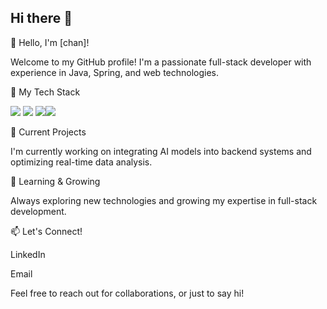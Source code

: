 ## Hi there 👋




👋 Hello, I'm [chan]!

Welcome to my GitHub profile! I'm a passionate full-stack developer with experience in Java, Spring, and web technologies.

🚀 My Tech Stack

<img src="https://img.shields.io/badge/java-007396?style=for-the-badge&logo=OpenJDK&logoColor=white"> <img src="https://img.shields.io/badge/Spring-6DB33F?style=for-the-badge&logo=Spring&logoColor=white"> <img src="https://img.shields.io/badge/HTML5-E34F26?style=for-the-badge&logo=html5&logoColor=FFF"/><img src="https://img.shields.io/badge/CSS3-1572B6?style=for-the-badge&logo=css3&logoColor=FFF"/> 

🔭 Current Projects

I'm currently working on integrating AI models into backend systems and optimizing real-time data analysis.

🌱 Learning & Growing

Always exploring new technologies and growing my expertise in full-stack development.

📫 Let's Connect!

LinkedIn

Email

Feel free to reach out for collaborations, or just to say hi!
